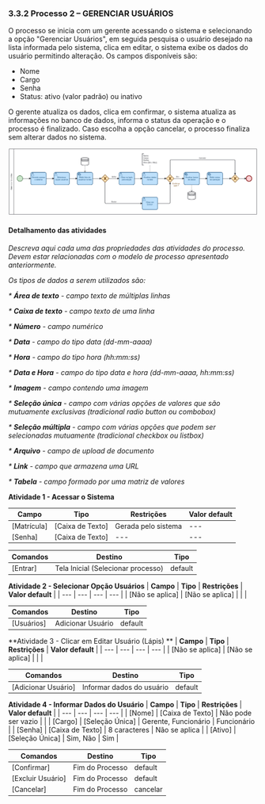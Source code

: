 ### 3.3.2 Processo 2 – GERENCIAR USUÁRIOS

O processo se inicia com um gerente acessando o sistema e selecionando a opção "Gerenciar Usuários", em seguida pesquisa o usuário desejado na lista informada pelo sistema, clica em editar, o sistema exibe os dados do usuário permitindo alteração. Os campos disponíveis são:
* Nome
* Cargo
* Senha
* Status: ativo (valor padrão) ou inativo

O gerente atualiza os dados, clica em confirmar, o sistema atualiza as informações no banco de dados, informa o status da operação e o processo é finalizado. Caso escolha a opção cancelar, o processo finaliza sem alterar dados no sistema.

![Gerenciar Usuários](../images/02-gerenciar-usuarios.png "Gerenciar Usuários.")

#### Detalhamento das atividades

_Descreva aqui cada uma das propriedades das atividades do processo. 
Devem estar relacionadas com o modelo de processo apresentado anteriormente._

_Os tipos de dados a serem utilizados são:_

_* **Área de texto** - campo texto de múltiplas linhas_

_* **Caixa de texto** - campo texto de uma linha_

_* **Número** - campo numérico_

_* **Data** - campo do tipo data (dd-mm-aaaa)_

_* **Hora** - campo do tipo hora (hh:mm:ss)_

_* **Data e Hora** - campo do tipo data e hora (dd-mm-aaaa, hh:mm:ss)_

_* **Imagem** - campo contendo uma imagem_

_* **Seleção única** - campo com várias opções de valores que são mutuamente exclusivas (tradicional radio button ou combobox)_

_* **Seleção múltipla** - campo com várias opções que podem ser selecionadas mutuamente (tradicional checkbox ou listbox)_

_* **Arquivo** - campo de upload de documento_

_* **Link** - campo que armazena uma URL_

_* **Tabela** - campo formado por uma matriz de valores_

**Atividade 1 - Acessar o Sistema**

| **Campo**       | **Tipo**         | **Restrições**      | **Valor default** |
| ---             | ---              | ---                 | ---               |
| [Matrícula]     | [Caixa de Texto] | Gerada pelo sistema | ---     |
| [Senha]         | [Caixa de Texto] | --- | ---     |

| **Comandos**    |  **Destino**     | **Tipo**                 |
| ---             | ---              | ---                      |
| [Entrar]        | Tela Inicial (Selecionar processo)     | default      |


**Atividade 2 - Selecionar Opção Usuários**
| **Campo**       | **Tipo**         | **Restrições** | **Valor default** |
| ---             | ---              | ---            | ---               |
| [Não se aplica] | [Não se aplica]  |                |                   |

| **Comandos**         |  **Destino**                   | **Tipo**            |
| ---                  | ---                            | ---                 |
| [Usuários]           | Adicionar Usuário      | default  |


**Atividade 3 - Clicar em Editar Usuário (Lápis) **
| **Campo**       | **Tipo**         | **Restrições** | **Valor default** |
| ---             | ---              | ---            | ---               |
| [Não se aplica] | [Não se aplica]  |                |                   |

| **Comandos**         |  **Destino**                   | **Tipo**            |
| ---                  | ---                            | ---                 |
| [Adicionar Usuário]  | Informar dados do usuário      | default  |


**Atividade 4 - Informar Dados do Usuário**
| **Campo**       | **Tipo**         | **Restrições** | **Valor default** |
| ---             | ---              | ---            | ---               |
| [Nome]          | [Caixa de Texto] | Não pode ser vazio |                   |
| [Cargo]         | [Seleção Única]  | Gerente, Funcionário | Funcionário |
| [Senha]         | [Caixa de Texto] | 8 caracteres | Não se aplica |
| [Ativo]         | [Seleção Única]  | Sim, Não | Sim |


| **Comandos**         |  **Destino**                   | **Tipo**            |
| ---                  | ---                            | ---                 |
| [Confirmar]          | Fim do Processo                |  default            |
| [Excluir Usuário]    | Fim do Processo                |  default            |
| [Cancelar]           | Fim do Processo                |  cancelar           |
